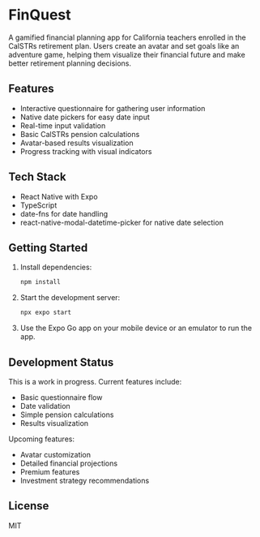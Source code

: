 # FinQuest

A gamified financial planning app for California teachers enrolled in the CalSTRs retirement plan. Users create an avatar and set goals like an adventure game, helping them visualize their financial future and make better retirement planning decisions.

## Features

- Interactive questionnaire for gathering user information
- Native date pickers for easy date input
- Real-time input validation
- Basic CalSTRs pension calculations
- Avatar-based results visualization
- Progress tracking with visual indicators

## Tech Stack

- React Native with Expo
- TypeScript
- date-fns for date handling
- react-native-modal-datetime-picker for native date selection

## Getting Started

1. Install dependencies:

   ```bash
   npm install
   ```

2. Start the development server:

   ```bash
   npx expo start
   ```

3. Use the Expo Go app on your mobile device or an emulator to run the app.

## Development Status

This is a work in progress. Current features include:
- Basic questionnaire flow
- Date validation
- Simple pension calculations
- Results visualization

Upcoming features:
- Avatar customization
- Detailed financial projections
- Premium features
- Investment strategy recommendations

## License

MIT
